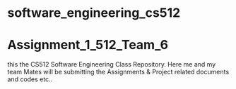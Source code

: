 # software_engineering_cs512
# Assignment_1_512_Team_6
 this the CS512 Software Engineering Class Repository. Here me and my team Mates will be submitting the Assignments & Project related documents and codes etc..
